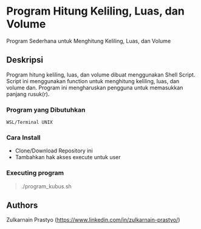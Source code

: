# Program Hitung Keliling, Luas, dan Volume

Program Sederhana untuk Menghitung Keliling, Luas, dan Volume

## Deskripsi

Program hitung keliling, luas, dan volume dibuat menggunakan Shell Script. Script ini menggunakan function untuk menghitung keliling, luas, dan volume dan. Program ini mengharuskan pengguna untuk memasukkan panjang rusuk(r).

### Program yang Dibutuhkan

```
WSL/Terminal UNIX
```

### Cara Install

* Clone/Download Repository ini
* Tambahkan hak akses execute untuk user

### Executing program
> ./program_kubus.sh


## Authors
Zulkarnain Prastyo (https://www.linkedin.com/in/zulkarnain-prastyo/)
